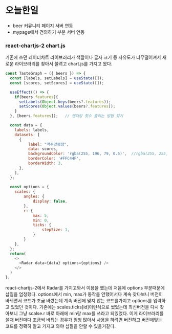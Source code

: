 # 오늘한일
- beer 커뮤니티 페이지 서버 연동
- mypage에서 건의하기 부분 서버 연동

### react-chartjs-2 chart.js
기존에 쓰던 레이더차트 라이브러리가 색깔이나 글자 크기 등 자유도가 너무떨어져서 새로운 라이브러리를 찾아서 쓸려고 chart.js를 가지고 왔다.
~~~javascript
const TasteGraph = ({ beers }) => {
  const [labels, setLabels] = useState([]);
  const [scores, setScores] = useState([]);

  useEffect(() => {
    if(beers.features){
      setLabels(Object.keys(beers?.features));
      setScores(Object.values(beers?.features));
    }
  }, [beers.features]);   // 렌더링 횟수 줄이는 방법 찾기

  const data = {
    labels: labels,
    datasets: [
      {
          label: "맥주맛평점",
          data: scores,
          backgroundColor: 'rgba(255, 196, 79, 0.5)',  //rgba(255, 255, 255, 0.2)
          borderColor: '#FFC44F',
          borderWidth: 3,
      },
    ],
  };
  
  const options = {
    scales: {
        angles: {
            display: false,
        },
        r: {
            max: 5,
            min: 0,
            ticks: {
                stepSize: 1,
            }
        }
    },
  };
  return(
    <>
      <Radar data={data} options={options} />
    </>
  )
};
~~~
react-chartjs-2에서 Radar를 가지고와서 이용을 했는데 처음에 options 부분때문에 삽질을 엄청했다. options에서 min, max가 동작을 안했어서다
계속 찾다보니 버전이 바뀌면서 코드가 조금 바꼈는데 계속 버전에 맞지 않는 코드를가지고 options를 입력하고 있었던 것이다. 기존에는 scales.ticks[id]이런식으로 썼었는데
최신버전을 다시 찾아보니 그냥 scalse.r 바로 아래에 min랑 max를 쓰라고 되있었다.
이게 라이브러리를 쓸때 버전마다 조금씩 바뀌는 경우가 엄청 많아서 사용을 하려면 버전하고 버전에맞는 코드를 정확히 알고 가지고 와야 삽질을 안할 수 있을거같다. 
